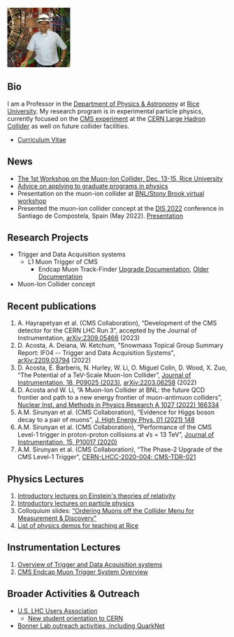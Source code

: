 ![DA image](Darin_Acosta_photo_cms-sm.jpeg)

## Bio
I am a Professor in the [Department of Physics & Astronomy](https://physics.rice.edu/) at [Rice University](https://rice.edu/). My research program is in experimental particle physics, currently focused on the [CMS experiment](https://cms.cern/) at the [CERN Large Hadron Collider](https://home.cern/science/accelerators/large-hadron-collider) as well on future collider facilities.
- [Curriculum Vitae](Acosta-CV-2.pdf)

## News
- [The 1st Workshop on the Muon-Ion Collider, Dec. 13-15, Rice University](https://muic2023.rice.edu/)
- [Advice on applying to graduate programs in physics](https://github.com/acostad/acostad.github.io/blob/main/GradSchoolApps.md)
- Presentation on the muon-ion collider at [BNL/Stony Brook virtual workshop](https://indico.bnl.gov/event/17909/contributions/75309/attachments/46878/79462/MuIC-BNL-Acosta.pdf)
- Presented the muon-ion collider concept at the [DIS 2022](https://indico.cern.ch/event/1072533/) conference in Santiago de Compostela, Spain (May 2022). [Presentation](https://indico.cern.ch/event/1072533/contributions/4779228/attachments/2435658/4171607/DIS-MuIC-Acosta2.pdf) 

## Research Projects
- Trigger and Data Acquisition systems
  - L1 Muon Trigger of CMS
    - Endcap Muon Track-Finder [Upgrade Documentation](https://cms-emtf.docs.cern.ch/), [Older Documentation](https://github.com/jiafulow/emtf-resources-page)
- Muon-Ion Collider concept

## Recent publications
1.	A. Hayrapetyan et al. (CMS Collaboration), “Development of the CMS detector for the CERN LHC Run 3”, accepted by the Journal of Instrumentation, [arXiv:2309.05466](https://arxiv.org/abs/2309.05466) (2023) 
2. D. Acosta, A. Deiana, W. Ketchum, "Snowmass Topical Group Summary Report: IF04 -- Trigger and Data Acquisition Systems", [arXiv:2209.03794](https://arxiv.org/abs/2209.03794) (2022)
3. D. Acosta, E. Barberis, N. Hurley, W. Li, O. Miguel Colin, D. Wood, X. Zuo, “The Potential of a TeV-Scale Muon-Ion Collider”, [Journal of Instrumentation, 18, P09025 (2023)](https://iopscience.iop.org/article/10.1088/1748-0221/18/09/P09025), [arXiv:2203.06258](https://arxiv.org/abs/2203.06258) (2022)
4. D. Acosta and W. Li, “A Muon-Ion Collider at BNL: the future QCD frontier and path to a new energy frontier of muon-antimuon colliders”, [Nuclear Inst. and Methods in Physics Research A 1027 (2022) 166334](https://doi.org/10.1016/j.nima.2022.166334)
5. A.M. Sirunyan et al. (CMS Collaboration), “Evidence for Higgs boson decay to a pair of muons”, [J. High Energy Phys. 01 (2021) 148](https://doi.org/10.1007/JHEP01(2021)148)
6. A.M. Sirunyan et al. (CMS Collaboration), “Performance of the CMS Level-1 trigger in proton-proton collisions at √s = 13 TeV”, [Journal of Instrumentation, 15, P10017 (2020)](https://doi.org/10.1088/1748-0221/15/10/P10017)
7. A.M. Sirunyan et al. (CMS Collaboration), “The Phase-2 Upgrade of the CMS Level-1 Trigger”, [CERN-LHCC-2020-004; CMS-TDR-021](https://cds.cern.ch/record/2714892?ln=en) 

## Physics Lectures
1. [Introductory lectures on Einstein's theories of relativity](https://github.com/acostad/Lectures/blob/main/RelativityVideos.md)
4. [Introductory lectures on particle physics](https://github.com/acostad/Lectures/blob/main/ParticlePhysicsIntro.md)
5. Colloquium slides: ["Ordering Muons off the Collider Menu for Measurement & Discovery"](https://github.com/acostad/acostad.github.io/blob/main/MuonsForDiscovery-Colloq-Acosta.pdf)
6. [List of physics demos for teaching at Rice](https://github.com/acostad/Demos/blob/main/DemoListRicePandA.md)

## Instrumentation Lectures
1. [Overview of Trigger and Data Acquisition systems](https://github.com/acostad/acostad.github.io/blob/main/TriggerOverviewLecture.pdf)
2. [CMS Endcap Muon Trigger System Overview](https://github.com/acostad/acostad.github.io/blob/main/EMTFhardwareOverview-rev2022)

## Broader Activities & Outreach
- [U.S. LHC Users Association](http://www.uslua.org/)
  - [New student orientation to CERN](NewStudentOrientationAtCERN.pdf)
- [Bonner Lab outreach activities, including QuarkNet](https://star.rice.edu/outreach/)
